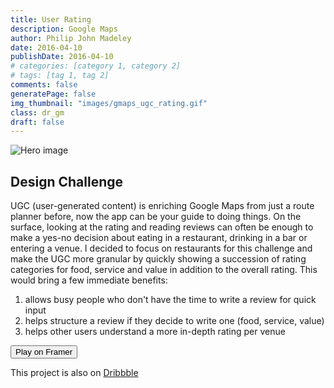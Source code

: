 ```yaml
---
title: User Rating
description: Google Maps
author: Philip John Madeley
date: 2016-04-10
publishDate: 2016-04-10
# categories: [category 1, category 2]
# tags: [tag 1, tag 2]
comments: false
generatePage: false
img_thumbnail: "images/gmaps_ugc_rating.gif"
class: dr_gm
draft: false
---
```


![Hero image](/images/gmaps_ugc_rating.gif)

## Design Challenge
UGC (user-generated content) is enriching Google Maps from just a route planner before, now the app can be your guide to doing things. On the surface, looking at the rating and reading reviews can often be enough to make a yes-no decision about eating in a restaurant, drinking in a bar or entering a venue. I decided to focus on restaurants for this challenge and make the UGC more granular by quickly showing a succession of rating categories for food, service and value in addition to the overall rating. This would bring a few immediate benefits:

1. allows busy people who don't have the time to write a review for quick input
2. helps structure a review if they decide to write one (food, service, value)
3. helps other users understand a more in-depth rating per venue

<a href="http://share.framerjs.com/j5nmqffx5el8/" target="_blank">
<button>Play on Framer</button>
</a>

This project is also on <a class="link" href="https://dribbble.com/shots/2670146-Google-Maps-restaurant-rating" target="_blank">Dribbble</a>
